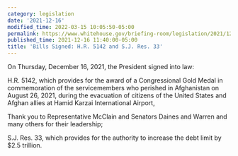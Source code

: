 ```yaml
---
category: legislation
date: '2021-12-16'
modified_time: 2022-03-15 10:05:50-05:00
permalink: https://www.whitehouse.gov/briefing-room/legislation/2021/12/16/bills-signed-h-r-5142-and-s-j-res-33/
published_time: 2021-12-16 11:40:00-05:00
title: 'Bills Signed: H.R. 5142 and S.J. Res. 33'
---
```

 
On Thursday, December 16, 2021, the President signed into law:

H.R. 5142, which provides for the award of a Congressional Gold Medal in
commemoration of the servicemembers who perished in Afghanistan on
August 26, 2021, during the evacuation of citizens of the United States
and Afghan allies at Hamid Karzai International Airport,

Thank you to Representative McClain and Senators Daines and Warren and
many others for their leadership;

S.J. Res. 33, which provides for the authority to increase the debt
limit by $2.5 trillion.
